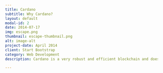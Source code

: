 ```yaml
---
title: Cardano
subtitle: Why Cardano?
layout: default
modal-id: 2
date: 2014-07-17
img: escape.png
thumbnail: escape-thumbnail.png
alt: image-alt
project-date: April 2014
client: Start Bootstrap
category: Web Development
description: Cardano is a very robust and efficient blockchain and does much less damage to our environment through its energy efficient Proof of Stake consensus mechanism, compared to its competitors. The scientific and future proof approach of the Cardano developers and its open and creative community naturally match with our cause!

---
```

